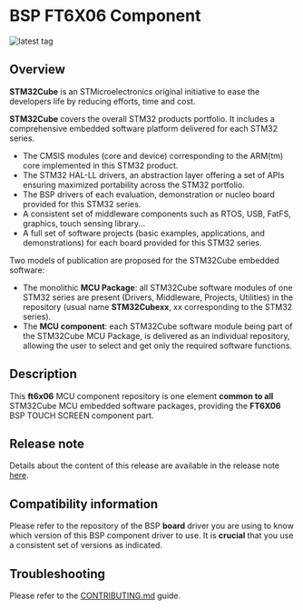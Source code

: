 # BSP FT6X06 Component

![latest tag](https://img.shields.io/github/v/tag/STMicroelectronics/ft6x06.svg?color=brightgreen)

## Overview

**STM32Cube** is an STMicroelectronics original initiative to ease the developers life by reducing efforts, time and cost.

**STM32Cube** covers the overall STM32 products portfolio. It includes a comprehensive embedded software platform delivered for each STM32 series.
   * The CMSIS modules (core and device) corresponding to the ARM(tm) core implemented in this STM32 product.
   * The STM32 HAL-LL drivers, an abstraction layer offering a set of APIs ensuring maximized portability across the STM32 portfolio.
   * The BSP drivers of each evaluation, demonstration or nucleo board provided for this STM32 series.
   * A consistent set of middleware components such as RTOS, USB, FatFS, graphics, touch sensing library...
   * A full set of software projects (basic examples, applications, and demonstrations) for each board provided for this STM32 series.

Two models of publication are proposed for the STM32Cube embedded software:
   * The monolithic **MCU Package**: all STM32Cube software modules of one STM32 series are present (Drivers, Middleware, Projects, Utilities) in the repository (usual name **STM32Cubexx**, xx corresponding to the STM32 series).
   * The **MCU component**: each STM32Cube software module being part of the STM32Cube MCU Package, is delivered as an individual repository, allowing the user to select and get only the required software functions.

## Description

This **ft6x06** MCU component repository is one element **common to all** STM32Cube MCU embedded software packages, providing the **FT6X06** BSP TOUCH SCREEN component part.

## Release note

Details about the content of this release are available in the release note [here](https://htmlpreview.github.io/?https://github.com/STMicroelectronics/ft6x06/blob/main/Release_Notes.html).

## Compatibility information

Please refer to the repository of the BSP **board** driver you are using to know which version of this BSP component driver to use. It is **crucial** that you use a consistent set of versions as indicated.

## Troubleshooting

Please refer to the [CONTRIBUTING.md](CONTRIBUTING.md) guide.

